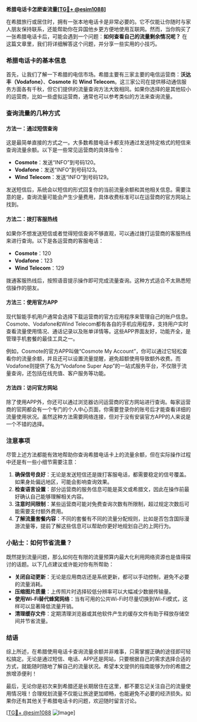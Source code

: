 **希腊电话卡怎麽查流量[[TG💪+ @esim1088](https://t.me/s/esim1088)]**

在希腊旅行或居住时，拥有一张本地电话卡是非常必要的。它不仅能让你随时与家人朋友保持联系，还能帮助你在异国他乡更方便地使用互联网。然而，当你购买了一张希腊电话卡后，可能会遇到一个问题：**如何查看自己的流量剩余情况呢？** 在这篇文章里，我们将详细解答这个问题，并分享一些实用的小技巧。

### 希腊电话卡的基本信息

首先，让我们了解一下希腊的电信市场。希腊主要有三家主要的电信运营商：**沃达丰（Vodafone）**、**Cosmote** 和 **Wind Telecom**。这三家公司在提供移动通信服务方面各有千秋，但它们提供的流量查询方法大致相同。如果你选择的是其他较小的运营商，比如一些虚拟运营商，通常也可以参考类似的方法来查询流量。

### 查询流量的几种方式

#### 方法一：通过短信查询
这是最简单直接的方式之一。大多数希腊电话卡都支持通过发送特定格式的短信来查询流量余额。以下是一些常见运营商的具体指令：

- **Cosmote**：发送“INFO”到号码120。
- **Vodafone**：发送“INFO”到号码123。
- **Wind Telecom**：发送“INFO”到号码129。

发送短信后，系统会以短信的形式回复你的当前流量余额和其他相关信息。需要注意的是，查询流量可能会产生少量费用，具体收费标准可以在运营商的官方网站上找到。

#### 方法二：拨打客服热线
如果你不想发送短信或者觉得短信查询不够直观，可以通过拨打运营商的客服热线来进行查询。以下是各运营商的客服电话：

- **Cosmote**：120
- **Vodafone**：123
- **Wind Telecom**：129

拨通客服热线后，按照语音提示操作即可完成流量查询。这种方式适合不太熟悉短信操作的朋友。

#### 方法三：使用官方APP
现代智能手机用户通常会选择下载运营商的官方应用程序来管理自己的账户信息。Cosmote、Vodafone和Wind Telecom都有各自的手机应用程序，支持用户实时查看流量使用情况、通话记录以及账单详情等。这些APP界面友好，功能齐全，是管理手机套餐的最佳工具之一。

例如，Cosmote的官方APP叫做“Cosmote My Account”，你可以通过它轻松查看你的流量余额，并且还可以设置流量提醒，避免超额使用导致额外收费。而Vodafone则提供了名为“Vodafone Super App”的一站式服务平台，不仅限于流量查询，还包括在线充值、客户服务等功能。

#### 方法四：访问官方网站
除了使用APP外，你还可以通过浏览器访问运营商的官方网站进行查询。每家运营商的官网都会有一个专门的个人中心页面，你需要登录你的账号后才能查看详细的流量使用状况。虽然这种方法需要网络连接，但对于没有安装官方APP的人来说是一个不错的选择。

### 注意事项

尽管上述方法都能有效地帮助你查询希腊电话卡上的流量余额，但在实际操作过程中还是有一些小细节需要注意：

1. **确保信号良好**：无论是发送短信还是拨打客服电话，都需要稳定的信号覆盖。如果身处偏远地区，可能会影响查询效果。
2. **检查语言设置**：部分运营商的服务信息可能是英文或希腊文，因此在操作前最好确认自己能够理解相关内容。
3. **注意时间限制**：某些运营商可能对免费查询次数有所限制，超过规定次数后可能需要支付额外费用。
4. **了解流量套餐内容**：不同的套餐有不同的流量分配规则，比如是否包含国际漫游流量等，提前了解这些信息可以帮助你更好地规划自己的上网行为。

### 小贴士：如何节省流量？

既然提到流量问题，那么如何在有限的流量预算内最大化利用网络资源也是值得探讨的话题。以下几点建议或许能对你有所帮助：

- **关闭自动更新**：无论是应用商店还是系统更新，都可以手动控制，避免不必要的流量消耗。
- **压缩图片质量**：上传照片时选择较低分辨率可以大幅减少数据传输量。
- **使用Wi-Fi替代蜂窝网络**：当有可用的公共Wi-Fi时尽量切换到Wi-Fi模式，这样可以显著降低流量开销。
- **清理缓存文件**：定期清理浏览器或其他软件产生的缓存文件有助于释放存储空间并节省流量。

### 结语

综上所述，在希腊使用电话卡查询流量余额并非难事，只需掌握正确的途径即可轻松搞定。无论是通过短信、电话、APP还是网站，只要根据自己的需求选择合适的方式，就能随时随地了解自己的流量状况。希望本文提供的指南能够为你的希腊之旅增添便利！

最后，无论你是初次来到希腊还是长期居住在这里，都不要忘记关注自己的流量使用情况哦！合理规划流量不仅能让旅途更加顺畅，也能避免不必要的经济损失。如果你还有其他关于希腊电话卡的问题，欢迎随时留言讨论。

[[TG💪+ @esim1088](https://t.me/s/esim1088) ![Image](https://i.postimg.cc/4NQfJmqS/Snipaste-2025-05-13-00-14-12.png)]